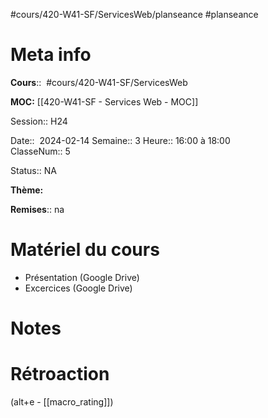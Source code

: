 #cours/420-W41-SF/ServicesWeb/planseance #planseance
# Meta info
**Cours**::  #cours/420-W41-SF/ServicesWeb

**MOC:** [[420-W41-SF - Services Web - MOC]]

Session:: H24

Date::  2024-02-14
Semaine:: 3 
Heure:: 16:00 à 18:00  
ClasseNum:: 5

Status:: <span class="chip na">NA</span>

**Thème:**

**Remises**:: <span class="chip na">na</span>

# Matériel du cours
* Présentation (Google Drive)
* Excercices (Google Drive)

# Notes

# Rétroaction
(alt+e - [[macro_rating]])

